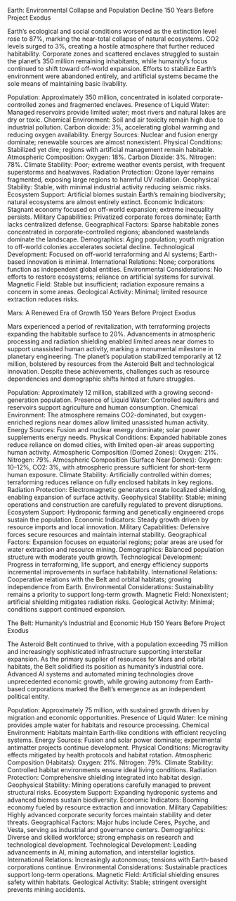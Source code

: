 Earth: Environmental Collapse and Population Decline
150 Years Before Project Exodus

Earth’s ecological and social conditions worsened as the extinction level rose to 87%, marking the near-total collapse of natural ecosystems. CO2 levels surged to 3%, creating a hostile atmosphere that further reduced habitability. Corporate zones and scattered enclaves struggled to sustain the planet’s 350 million remaining inhabitants, while humanity’s focus continued to shift toward off-world expansion. Efforts to stabilize Earth’s environment were abandoned entirely, and artificial systems became the sole means of maintaining basic livability.

Population: Approximately 350 million, concentrated in isolated corporate-controlled zones and fragmented enclaves.
Presence of Liquid Water: Managed reservoirs provide limited water; most rivers and natural lakes are dry or toxic.
Chemical Environment: Soil and air toxicity remain high due to industrial pollution. Carbon dioxide: 3%, accelerating global warming and reducing oxygen availability.
Energy Sources: Nuclear and fusion energy dominate; renewable sources are almost nonexistent.
Physical Conditions: Stabilized yet dire; regions with artificial management remain habitable.
Atmospheric Composition: Oxygen: 18%. Carbon Dioxide: 3%. Nitrogen: 78%.
Climate Stability: Poor; extreme weather events persist, with frequent superstorms and heatwaves.
Radiation Protection: Ozone layer remains fragmented, exposing large regions to harmful UV radiation.
Geophysical Stability: Stable, with minimal industrial activity reducing seismic risks.
Ecosystem Support: Artificial biomes sustain Earth’s remaining biodiversity; natural ecosystems are almost entirely extinct.
Economic Indicators: Stagnant economy focused on off-world expansion; extreme inequality persists.
Military Capabilities: Privatized corporate forces dominate; Earth lacks centralized defense.
Geographical Factors: Sparse habitable zones concentrated in corporate-controlled regions; abandoned wastelands dominate the landscape.
Demographics: Aging population; youth migration to off-world colonies accelerates societal decline.
Technological Development: Focused on off-world terraforming and AI systems; Earth-based innovation is minimal.
International Relations: None; corporations function as independent global entities.
Environmental Considerations: No efforts to restore ecosystems; reliance on artificial systems for survival.
Magnetic Field: Stable but insufficient; radiation exposure remains a concern in some areas.
Geological Activity: Minimal; limited resource extraction reduces risks.

Mars: A Renewed Era of Growth
150 Years Before Project Exodus

Mars experienced a period of revitalization, with terraforming projects expanding the habitable surface to 20%. Advancements in atmospheric processing and radiation shielding enabled limited areas near domes to support unassisted human activity, marking a monumental milestone in planetary engineering. The planet’s population stabilized temporarily at 12 million, bolstered by resources from the Asteroid Belt and technological innovation. Despite these achievements, challenges such as resource dependencies and demographic shifts hinted at future struggles.

Population: Approximately 12 million, stabilized with a growing second-generation population.
Presence of Liquid Water: Controlled aquifers and reservoirs support agriculture and human consumption.
Chemical Environment: The atmosphere remains CO2-dominated, but oxygen-enriched regions near domes allow limited unassisted human activity.
Energy Sources: Fusion and nuclear energy dominate; solar power supplements energy needs.
Physical Conditions: Expanded habitable zones reduce reliance on domed cities, with limited open-air areas supporting human activity.
Atmospheric Composition (Domed Zones): Oxygen: 21%. Nitrogen: 79%.
Atmospheric Composition (Surface Near Domes): Oxygen: 10–12%, CO2: 3%, with atmospheric pressure sufficient for short-term human exposure.
Climate Stability: Artificially controlled within domes; terraforming reduces reliance on fully enclosed habitats in key regions.
Radiation Protection: Electromagnetic generators create localized shielding, enabling expansion of surface activity.
Geophysical Stability: Stable; mining operations and construction are carefully regulated to prevent disruptions.
Ecosystem Support: Hydroponic farming and genetically engineered crops sustain the population.
Economic Indicators: Steady growth driven by resource imports and local innovation.
Military Capabilities: Defensive forces secure resources and maintain internal stability.
Geographical Factors: Expansion focuses on equatorial regions; polar areas are used for water extraction and resource mining.
Demographics: Balanced population structure with moderate youth growth.
Technological Development: Progress in terraforming, life support, and energy efficiency supports incremental improvements in surface habitability.
International Relations: Cooperative relations with the Belt and orbital habitats; growing independence from Earth.
Environmental Considerations: Sustainability remains a priority to support long-term growth.
Magnetic Field: Nonexistent; artificial shielding mitigates radiation risks.
Geological Activity: Minimal; conditions support continued expansion.

The Belt: Humanity’s Industrial and Economic Hub
150 Years Before Project Exodus

The Asteroid Belt continued to thrive, with a population exceeding 75 million and increasingly sophisticated infrastructure supporting interstellar expansion. As the primary supplier of resources for Mars and orbital habitats, the Belt solidified its position as humanity’s industrial core. Advanced AI systems and automated mining technologies drove unprecedented economic growth, while growing autonomy from Earth-based corporations marked the Belt’s emergence as an independent political entity.

Population: Approximately 75 million, with sustained growth driven by migration and economic opportunities.
Presence of Liquid Water: Ice mining provides ample water for habitats and resource processing.
Chemical Environment: Habitats maintain Earth-like conditions with efficient recycling systems.
Energy Sources: Fusion and solar power dominate; experimental antimatter projects continue development.
Physical Conditions: Microgravity effects mitigated by health protocols and habitat rotation.
Atmospheric Composition (Habitats): Oxygen: 21%. Nitrogen: 79%.
Climate Stability: Controlled habitat environments ensure ideal living conditions.
Radiation Protection: Comprehensive shielding integrated into habitat design.
Geophysical Stability: Mining operations carefully managed to prevent structural risks.
Ecosystem Support: Expanding hydroponic systems and advanced biomes sustain biodiversity.
Economic Indicators: Booming economy fueled by resource extraction and innovation.
Military Capabilities: Highly advanced corporate security forces maintain stability and deter threats.
Geographical Factors: Major hubs include Ceres, Psyche, and Vesta, serving as industrial and governance centers.
Demographics: Diverse and skilled workforce; strong emphasis on research and technological development.
Technological Development: Leading advancements in AI, mining automation, and interstellar logistics.
International Relations: Increasingly autonomous; tensions with Earth-based corporations continue.
Environmental Considerations: Sustainable practices support long-term operations.
Magnetic Field: Artificial shielding ensures safety within habitats.
Geological Activity: Stable; stringent oversight prevents mining accidents.
